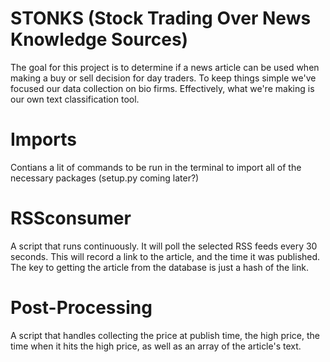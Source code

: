 # STONKS (Stock Trading Over News Knowledge Sources)
The goal for this project is to determine if a news article can be used when making a buy or sell decision for day traders. To keep things simple we've focused our data collection on bio firms. Effectively, what we're making is our own text classification tool. 

# Imports
Contians a lit of commands to be run in the terminal to import all of the necessary packages (setup.py coming later?)

# RSSconsumer
A script that runs continuously. It will poll the selected RSS feeds every 30 seconds. This will record a link to the article, and the time it was published. The key to getting the article from the database is just a hash of the link.

# Post-Processing
A script that handles collecting the price at publish time, the high price, the time when it hits the high price, as well as an array of the article's text.
